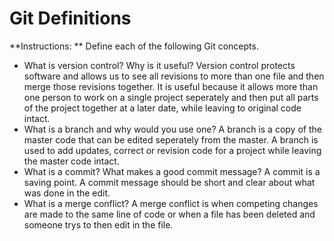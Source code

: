 # Git Definitions

**Instructions: ** Define each of the following Git concepts.

* What is version control?  Why is it useful?
Version control protects software and allows us to see all revisions to more than one file and then merge those revisions together. It is useful because it allows more than one person to work on a single project seperately and then put all parts of the project together at a later date, while leaving to original code intact. 
* What is a branch and why would you use one?
A branch is a copy of the master code that can be edited seperately from the master. A branch is used to add updates, correct or revision code for a project while leaving the master code intact.
* What is a commit? What makes a good commit message?
A commit is a saving point. A commit message should be short and clear about what was done in the edit.
* What is a merge conflict?
A merge conflict is when competing changes are made to the same line of code or when a file has been deleted and someone trys to then edit in the file. 
